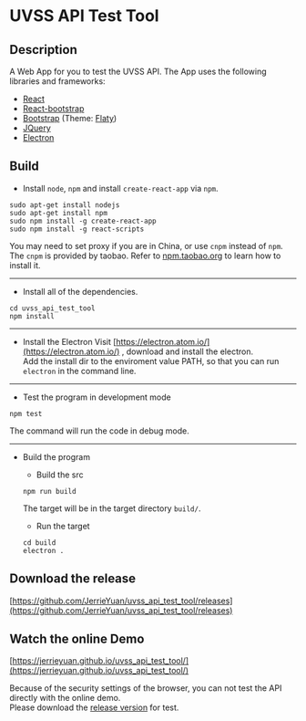 # UVSS API Test Tool

## Description

A Web App for you to test the UVSS API. The App uses the following libraries and frameworks:

* [React](https://facebook.github.io/react/)
* [React-bootstrap](https://react-bootstrap.github.io/)
* [Bootstrap](http://getbootstrap.com/) (Theme: [Flaty](http://bootswatch.com/flatly/))
* [JQuery](http://jquery.com/)
* [Electron](https://electron.atom.io/)

## Build

* Install `node`, `npm` and install `create-react-app` via `npm`.
``` shell
sudo apt-get install nodejs
sudo apt-get install npm
sudo npm install -g create-react-app
sudo npm install -g react-scripts
```
You may need to set proxy if you are in China, or use `cnpm` instead of `npm`. 
The `cnpm` is provided by taobao.
Refer to [npm.taobao.org](https://npm.taobao.org) to learn how to install it.

----

* Install all of the dependencies.
``` shell
cd uvss_api_test_tool
npm install 
```

----

* Install the Electron
Visit [https://electron.atom.io/](https://electron.atom.io/) , download and install the electron.  
Add the install dir to the enviroment value PATH, so that you can run `electron` in the command line.  

----

* Test the program in development mode
``` shell
npm test
```
The command will run the code in debug mode.

----

* Build the program
  * Build the src
  ``` shell
  npm run build
  ```
  The target will be in the target directory `build/`.

  * Run the target
  ```shell
  cd build
  electron .
  ```

## Download the release

[https://github.com/JerrieYuan/uvss_api_test_tool/releases](https://github.com/JerrieYuan/uvss_api_test_tool/releases)

## Watch the online Demo 

[https://jerrieyuan.github.io/uvss_api_test_tool/](https://jerrieyuan.github.io/uvss_api_test_tool/)

Because of the security settings of the browser, you can not test the API directly with the online demo.  
Please download the [release version](https://github.com/JerrieYuan/uvss_api_test_tool/releases) for test.
